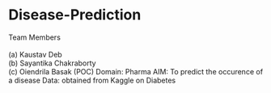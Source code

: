 # Disease-Prediction
Team Members<br/>  
(a) Kaustav Deb  
(b) Sayantika Chakraborty  
(c) Oiendrila Basak (POC)
Domain: Pharma
AIM: To predict the occurence of a disease
Data: obtained from Kaggle on Diabetes
